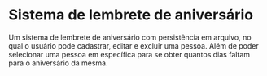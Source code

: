 # Sistema de lembrete de aniversário 

Um sistema de lembrete de aniversário com persistência em arquivo, no qual o usuário pode cadastrar, editar e excluir uma pessoa. Além de poder selecionar uma pessoa em específica para se obter quantos dias faltam para o aniversário da mesma.
